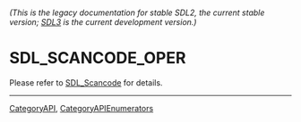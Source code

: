 ###### (This is the legacy documentation for stable SDL2, the current stable version; [SDL3](https://wiki.libsdl.org/SDL3/) is the current development version.)
# SDL_SCANCODE_OPER

Please refer to [SDL_Scancode](SDL_Scancode) for details.

----
[CategoryAPI](CategoryAPI), [CategoryAPIEnumerators](CategoryAPIEnumerators)


